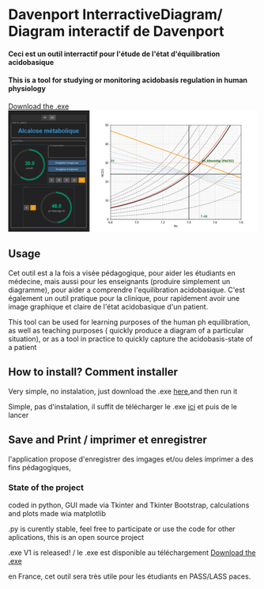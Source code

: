 
# Davenport InterractiveDiagram/ Diagram interactif de Davenport
#### Ceci est un outil interractif pour l'étude de l'état d'équilibration acidobasique 
#### This is a tool for studying or monitoring acidobasis regulation in human physiology
[Download the .exe](https://github.com/KharabinDev42/Davenport-InterractiveDiagramm/raw/97b7a64244c2142d58ac7e6ac25d5feb5fede69b/DAVENPORT_ITERRACTIVE_DIAGRAM.exe)
![image](images/EXAMPLE1.png)
## Usage
Cet outil est a la fois a visée pédagogique, pour aider les étudiants en médecine, mais aussi pour les enseignants (produire simplement un diagramme), pour aider a comprendre l'equilibration acidobasique.
C'est également  un outil pratique pour la clinique,  pour rapidement avoir une image graphique et claire de l'état acidobasique d'un patient.

This tool can be used for learning purposes of the human ph equilibration, as well as teaching purposes ( quickly produce a diagram of a particular situation), or as a tool in practice to quickly capture the acidobasis-state of a patient

## How to install? Comment installer
Very simple, no instalation, just download the .exe [here](https://github.com/KharabinDev42/Davenport-InterractiveDiagramm/raw/97b7a64244c2142d58ac7e6ac25d5feb5fede69b/DAVENPORT_ITERRACTIVE_DIAGRAM.exe),and then run it

Simple, pas d'instalation, il suffit de télécharger le .exe [ici](https://github.com/KharabinDev42/Davenport-InterractiveDiagramm/raw/97b7a64244c2142d58ac7e6ac25d5feb5fede69b/DAVENPORT_ITERRACTIVE_DIAGRAM.exe) et puis de le lancer


## Save and Print / imprimer et enregistrer

l'application propose d'enregistrer des imgages et/ou deles imprimer a des fins pédagogiques, 

### State of the project
coded in python, GUI made via Tkinter and Tkinter Bootstrap, calculations and plots made wia matplotlib

.py is curently stable, feel free to participate or use the code for other aplications, this is an open source project

.exe V1 is released! / le .exe est disponible au téléchargement [Download the .exe](https://github.com/KharabinDev42/Davenport-InterractiveDiagramm/raw/97b7a64244c2142d58ac7e6ac25d5feb5fede69b/DAVENPORT_ITERRACTIVE_DIAGRAM.exe)

en France, cet outil sera très utile pour les étudiants en PASS/LASS paces.


